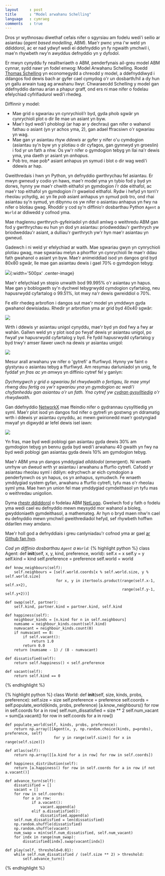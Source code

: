 ```yaml
---
layout     : post
title      : "Model arwahanu Schelling"
language   : cymraeg
comments   : true
---
```


Dros yr wythnosau diwethaf cefais nifer o sgyrsiau am fodelu wedi'i seilio ar
asiantau (*agent based modelling*, ABM).
Mae'r pwnc yma i'w weld yn ddiddorol, ac er nad ydwyf wedi ei ddefnyddio yn fy
ngwaith ymchwil i, mae'n rhywbeth rwy'n awyddus defnyddio yn y dyfodol.

Er mwyn cynyddu fy nealltwriaeth o ABM, penderfynais ail-greu model ABM cynnar,
sydd nawr yn fodel enwog: Model Arwahanu Schelling.
Roedd [Thomas Schelling](https://en.wikipedia.org/wiki/Thomas_Schelling) yn
economegydd a chreodd y model, a ddefnyddiwyd i ddangos fod dewis bach ar gyfer
cael cymydog o'r un dosbarth/hil a dy hun yn gallu arwain tuag ag arwahanu llwyr.
Chwaraeodd Schelling y model gan ddefnyddio darnau arian a phapur graff, ond ers
ni mae nifer o fodelau efelychiad cyfrifiadurol wedi'i rhedeg.

Diffinnir y model:

  + Mae grid o sgwariau yn cynrychioli’r byd, gyda phob sgwâr yn cynrychioli
  plot o dir lle mae un asiant yn byw.
  + Mae'r byd wedi'i phoblogi (ar hap ar y dechrau) gan nifer o wahanol fathau o
  asiant (yn yr achos yma, 2), gan adael ffracsiwn o'r sgwariau yn wag.
  + Mae gan yr asiantau rhyw *ddewis* ar gyfer y nifer o'u cymdogion (asiantau
  sy'n byw yn y plotiau o dir cyfagos, gan gynnwyd yn groeslin) i fod yr un fath
  a nhw. Os yw'r nifer o gymdogion tebyg yn llai na'r dewis yma, yna daeth yr
  asiant yn *anhapus*.
  + Pob tro, mae pob* asiant anhapus yn symud i blot o dir wag wedi'i ddewis ar
  hap.

Gweithredais i hwn yn Python, yn defnyddio gwrthrychau fel asiantau.
Er mwyn gwneud y codio yn haws, mae'r model yma yn tybio fod y byd yn dorws,
hynny yw mae'r chwith eithafol yn gymdogion i'r dde eithafol, ac mae'r top
eithafol yn gymdogion i'r gwaelod eithafol.
Rydw i hefyd yn torri'r rheolau ychydig, ac yn lle *pob* asiant anhapus yn symud
pob tro, ond rhai asiantau sy'n symud, yn dibynnu os yw nifer o asiantau anhapus
yn fwy na nifer o blotiau gwag.
Rhoddir y cod sy'n diffinio'r dosbarthau Python `Agent` a `World` ar ddiwedd y
cofnod yma.

Mae rhaglennu gwrthrych-gyfeiriadol yn ddull amlwg o weithredu ABM gan fod y
gwrthrychau eu hun yn dod yn asiantau: priodweddau'r gwrthrych yw briodweddau'r
asiant, a dulliau'r gwrthrych yw'r hyn mae'r asiantau yn gwneud.

Gadewch i ni weld yr efelychiad ar waith.
Mae sgwariau gwyn yn cynrychioli plotiau gwag, mae sgwariau melyn a phorffor yn
cynrychioli lle mae'r ddau fath gwahanol o asiant yn byw.
Mae'r animeiddiad isod yn dangos grid byd 80x80 sgwâr, lle mae gan asiantau
dewis i gael 70% o gymdogion tebyg:

![]({{site.baseurl}}/images/atlas.gif){:width='500px' .center-image}

Mae'r efelychiad yn stopio unwaith bod 99.995% o'r asiantau yn hapus.
Mae gan y boblogaeth sy'n dychwel tebygrwydd cymdogion cyfartalog, neu
hapusrwydd cyfartalog o 99.51%, lot mwy na'r dewis gwreiddiol o 70%.

Fe ellir rhedeg arbrofion i dangos sut mae'r model yn ymddwyn gyda gwahanol
dewisiadau.
Rhedir yr arbrofion yma ar grid byd 40x40 sgwâr:

![]({{site.baseurl}}/images/increase_preference_cy.png)

Wrth i ddewis yr asiantau unigol cynyddu, mae'r byd yn dod fwy a fwy ar wahân.
Gallwn weld yn y plot isod po fwyaf dewis yr asiantau unigol, po fwyaf yw
hapusrwydd cyfartalog y byd.
Fe fydd hapusrwydd cyfartalog y byd trwy'r amser llawer uwch na dewis yr
asiantau unigol:

![]({{site.baseurl}}/images/preference_meanhappiness_cy.png)

Mesur arall arwahanu yw nifer o 'gytrefi' a ffurfiwyd.
Hynny yw faint o glystyrau o asiantau tebyg a ffurfiwyd.
Am resymau darluniadol yn unig, fe fyddaf *yn fras ac yn amwys* yn diffinio
cytref fel y ganlyn:

*Dychmygwch y grid o sgwariau fel rhwydwaith o fertigau, lle mae ymyl rhwng dau
fertig os yw'r sgwariau yna yn gymdogion ac wedi'i chyfanheddu gan asiantau o'r
un fath.
Yna cytref yw [cydran gysylltiedig](https://en.wikipedia.org/wiki/Connected_component_(graph_theory))
o'r rhwydwaith.*

Gan ddefnyddio [NetworkX](https://networkx.github.io/) mae ffeindio nifer o
gydrannau cysylltiedig yn syml.
Mae'r plot isod yn dangos fod nifer o gytrefi yn gostwng yn ddramatig wrth i
ddewis yr asiantau cynyddu, ac mewn gwirionedd mae'r gostyngiad mwyaf yn digwydd
ar lefel dewis isel iawn:

![]({{site.baseurl}}/images/preference_components_cy.png)

Yn fras, mae byd wedi poblogi gan asiantau gyda dewis 30% am gymdogion tebyg yn
bennu gyda byd wedi'i arwahanu 40 gwaith yn fwy na byd wedi poblogi gan asiantau
gyda dewis 10% am gymdogion tebyg.

Mae'r ABM yma yn dangos ymddygiad *allddodol* (emergent).
Ni wnaeth unrhyw un dweud wrth yr asiantau i arwahanu a ffurfio cytrefi.
Cafodd yr asiantau rheolau syml i ddilyn: edrychwch ar eich cymdogion a
penderfynwch os yn hapus, os yn anhapus, symudwch.
Fe wnaeth ymddygiad system gyfan, arwahanu a ffurfio cytrefi, tyfu mas o'r
rheolau syml yma.
Mae hwn yn union fel mae ymddygiad cymdeithasol yn tyfu mas o weithredau
unigolion.

Dyma [rhestr ddiddorol](https://ccl.northwestern.edu/netlogo/models/) o fodelau
ABM [NetLogo](https://ccl.northwestern.edu/netlogo/).
Gwelwch fod y fath o fodelu yma wedi cael eu defnyddio mewn meysydd mor wahanol
a bioleg, gwyddoniaeth gymdeithasol, a mathemateg.
Ar hyn o bryd maen nhw'n cael eu defnyddio mewn ymchwil gweithrediadol hefyd,
sef rhywbeth hoffwn ddarllen mwy amdano.

Mae'r holl god a defnyddiais i greu canlyniadau'r cofnod yma ar gael
[ar Github fan hyn](https://github.com/geraintpalmer/schelling_abm_test).

*Cod yn diffinio dosbarthau `Agent` a `World`:*
{% highlight python %}
class Agent:
    def __init__(self, x, y, kind, preference, world):
        self.x = x
        self.y = y
        self.kind = kind
        self.preference = preference
        self.world = world
    
    def know_neighbours(self):
        self.neighbours = [self.world.coords[x % self.world.size, y % self.world.size]
                           for x, y in itertools.product(range(self.x-1, self.x+2),
                                                         range(self.y-1, self.y+2))]
    
    def swap(self, partner):
        self.kind, partner.kind = partner.kind, self.kind
    
    def happiness(self):
        neighbour_kinds = [n.kind for n in self.neighbours]
        numsame = neighbour_kinds.count(self.kind)
        numvacant = neighbour_kinds.count(0)
        if numvacant == 8:
            if self.vacant():
                return 1.0
            return 0.0
        return (numsame - 1) / (8 - numvacant)
    
    def dissatisfied(self):
        return self.happiness() < self.preference
    
    def vacant(self):
        return self.kind == 0
{% endhighlight %}

{% highlight python %}
class World:
    def __init__(self, size, kinds, probs, preference):
        self.size = size
        self.preference = preference
        self.coords = self.populate_world(kinds, probs, preference)
        [a.know_neighbours() for row in self.coords for a in row]
        self.num_dissatisfied = size ** 2
        self.num_vacant = sum([a.vacant() for row in self.coords for a in row])
    
    def populate_world(self, kinds, probs, preference):
        return np.array([[Agent(x, y, np.random.choice(kinds, p=probs), preference, self)
                          for y in range(self.size)] for x in range(self.size)])
    
    def atlas(self):
        return np.array([[a.kind for a in row] for row in self.coords])
    
    def happiness_distribution(self):
        return [a.happiness() for row in self.coords for a in row if not a.vacant()]
    
    def advance_turn(self):
        dissatisfied = []
        vacant = []
        for row in self.coords:
            for a in row:
                if a.vacant():
                    vacant.append(a)
                elif a.dissatisfied():
                    dissatisfied.append(a)
        self.num_dissatisfied = len(dissatisfied)
        np.random.shuffle(dissatisfied)
        np.random.shuffle(vacant)
        num_swap = min(self.num_dissatisfied, self.num_vacant)
        for indx in range(num_swap):
            dissatisfied[indx].swap(vacant[indx])
    
    def play(self, threshold=0.01):
        while self.num_dissatisfied / (self.size ** 2) > threshold:
            self.advance_turn()
{% endhighlight %}
